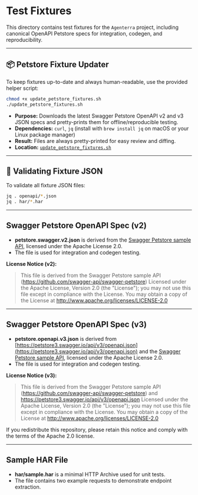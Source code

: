 # Test Fixtures

This directory contains test fixtures for the `Agenterra` project, including canonical OpenAPI Petstore specs for integration, codegen, and reproducibility.

---

## 📦 Petstore Fixture Updater

To keep fixtures up-to-date and always human-readable, use the provided helper script:

```bash
chmod +x update_petstore_fixtures.sh
./update_petstore_fixtures.sh
```

- **Purpose:** Downloads the latest Swagger Petstore OpenAPI v2 and v3 JSON specs and pretty-prints them for offline/reproducible testing.
- **Dependencies:** `curl`, `jq` (install with `brew install jq` on macOS or your Linux package manager)
- **Result:** Files are always pretty-printed for easy review and diffing.
- **Location:** [`update_petstore_fixtures.sh`](./update_petstore_fixtures.sh)

---

## 🔎 Validating Fixture JSON

To validate all fixture JSON files:

```bash
jq . openapi/*.json
jq . har/*.har
```

---

## Swagger Petstore OpenAPI Spec (v2)

- **petstore.swagger.v2.json** is derived from the [Swagger Petstore sample API](https://github.com/swagger-api/swagger-petstore), licensed under the Apache License 2.0.
- The file is used for integration and codegen testing.

**License Notice (v2):**

> This file is derived from the Swagger Petstore sample API (https://github.com/swagger-api/swagger-petstore)
> Licensed under the Apache License, Version 2.0 (the "License");
> you may not use this file except in compliance with the License.
> You may obtain a copy of the License at http://www.apache.org/licenses/LICENSE-2.0

---

## Swagger Petstore OpenAPI Spec (v3)

- **petstore.openapi.v3.json** is derived from [https://petstore3.swagger.io/api/v3/openapi.json](https://petstore3.swagger.io/api/v3/openapi.json) and the [Swagger Petstore sample API](https://github.com/swagger-api/swagger-petstore), licensed under the Apache License 2.0.
- The file is used for integration and codegen testing.

**License Notice (v3):**

> This file is derived from the Swagger Petstore sample API (https://github.com/swagger-api/swagger-petstore) and https://petstore3.swagger.io/api/v3/openapi.json
> Licensed under the Apache License, Version 2.0 (the "License");
> you may not use this file except in compliance with the License.
> You may obtain a copy of the License at http://www.apache.org/licenses/LICENSE-2.0

If you redistribute this repository, please retain this notice and comply with the terms of the Apache 2.0 license.

---

## Sample HAR File

- **har/sample.har** is a minimal HTTP Archive used for unit tests.
- The file contains two example requests to demonstrate endpoint extraction.
